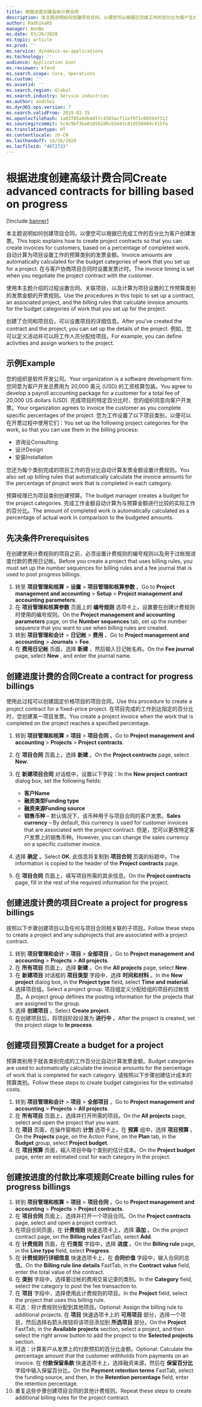 ```yaml
---
title: 根据进度创建高级计费合同
description: 本主题说明如何创建项目合同，以便您可以根据已完成工作的百分比为客户生成发票。
author: RadhikaRS
manager: AnnBe
ms.date: 03/26/2020
ms.topic: article
ms.prod: ''
ms.service: dynamics-ax-applications
ms.technology: ''
audience: Application User
ms.reviewer: kfend
ms.search.scope: Core, Operations
ms.custom: ''
ms.assetid: ''
ms.search.region: Global
ms.search.industry: Service industries
ms.author: andchoi
ms.dyn365.ops.version: 7
ms.search.validFrom: 2019-01-15
ms.openlocfilehash: 1a83785a9db4dffc4585acf11ef971c08594f312
ms.sourcegitcommit: 5c4c9bf3ba018562d6cb3443c01d550489c415fa
ms.translationtype: HT
ms.contentlocale: zh-CN
ms.lasthandoff: 10/16/2020
ms.locfileid: "4072733"
---
```

# <a name="create-advanced-contracts-for-billing-based-on-progress"></a><span data-ttu-id="e0f19-103">根据进度创建高级计费合同</span><span class="sxs-lookup"><span data-stu-id="e0f19-103">Create advanced contracts for billing based on progress</span></span>
[!include [banner](../includes/banner.md)]

<span data-ttu-id="e0f19-104">本主题说明如何创建项目合同，以便您可以根据已完成工作的百分比为客户创建发票。</span><span class="sxs-lookup"><span data-stu-id="e0f19-104">This topic explains how to create project contracts so that you can create invoices for customers, based on a percentage of completed work.</span></span> <span data-ttu-id="e0f19-105">自动计算为项目设置工作的预算类别的发票金额。</span><span class="sxs-lookup"><span data-stu-id="e0f19-105">Invoice amounts are automatically calculated for the budget categories of work that you set up for a project.</span></span> <span data-ttu-id="e0f19-106">在与客户协商项目合同时设置发票计时。</span><span class="sxs-lookup"><span data-stu-id="e0f19-106">The invoice timing is set when you negotiate the project contract with the customer.</span></span>

<span data-ttu-id="e0f19-107">使用本主题介绍的过程设置合同、关联项目，以及计算为项目设置的工作预算类别的发票金额的开票规则。</span><span class="sxs-lookup"><span data-stu-id="e0f19-107">Use the procedures in this topic to set up a contract, an associated project, and the billing rules that calculate invoice amounts for the budget categories of work that you set up for the project.</span></span>

<span data-ttu-id="e0f19-108">创建了合同和项目后，可以设置项目的详细信息。</span><span class="sxs-lookup"><span data-stu-id="e0f19-108">After you've created the contract and the project, you can set up the details of the project.</span></span> <span data-ttu-id="e0f19-109">例如，您可以定义活动并可以将工作人员分配给项目。</span><span class="sxs-lookup"><span data-stu-id="e0f19-109">For example, you can define activities and assign workers to the project.</span></span>

## <a name="example"></a><span data-ttu-id="e0f19-110">示例</span><span class="sxs-lookup"><span data-stu-id="e0f19-110">Example</span></span>

<span data-ttu-id="e0f19-111">您的组织是软件开发公司。</span><span class="sxs-lookup"><span data-stu-id="e0f19-111">Your organization is a software development firm.</span></span> <span data-ttu-id="e0f19-112">您同意为客户开发总费用为 20,000 美元 (USD) 的工资核算包装。</span><span class="sxs-lookup"><span data-stu-id="e0f19-112">You agree to develop a payroll accounting package for a customer for a total fee of 20,000 US dollars (USD).</span></span> <span data-ttu-id="e0f19-113">完成项目的特定百分比时，您的组织同意向客户开发票。</span><span class="sxs-lookup"><span data-stu-id="e0f19-113">Your organization agrees to invoice the customer as you complete specific percentages of the project.</span></span> <span data-ttu-id="e0f19-114">您为工作设置了以下项目类别，以便可以在开票过程中使用它们：</span><span class="sxs-lookup"><span data-stu-id="e0f19-114">You set up the following project categories for the work, so that you can use them in the billing process:</span></span>

- <span data-ttu-id="e0f19-115">咨询业</span><span class="sxs-lookup"><span data-stu-id="e0f19-115">Consulting</span></span>
- <span data-ttu-id="e0f19-116">设计​​</span><span class="sxs-lookup"><span data-stu-id="e0f19-116">Design</span></span>
- <span data-ttu-id="e0f19-117">安装</span><span class="sxs-lookup"><span data-stu-id="e0f19-117">Installation</span></span>

<span data-ttu-id="e0f19-118">您还为每个类别完成的项目工作的百分比自动计算发票金额设置计费规则。</span><span class="sxs-lookup"><span data-stu-id="e0f19-118">You also set up billing rules that automatically calculate the invoice amounts for the percentage of project work that is completed in each category.</span></span>

<span data-ttu-id="e0f19-119">预算经理已为项目类别创建预算。</span><span class="sxs-lookup"><span data-stu-id="e0f19-119">The budget manager creates a budget for the project categories.</span></span> <span data-ttu-id="e0f19-120">完成工作金额自动计算为与预算金额进行比较的实际工作的百分比。</span><span class="sxs-lookup"><span data-stu-id="e0f19-120">The amount of completed work is automatically calculated as a percentage of actual work in comparison to the budgeted amounts.</span></span>

## <a name="prerequisites"></a><span data-ttu-id="e0f19-121">先决条件</span><span class="sxs-lookup"><span data-stu-id="e0f19-121">Prerequisites</span></span>

<span data-ttu-id="e0f19-122">在创建使用计费规则的项目之前，必须设置计费规则的编号规则以及用于过帐按进度付款的费用日记帐。</span><span class="sxs-lookup"><span data-stu-id="e0f19-122">Before you create a project that uses billing rules, you must set up the number sequences for billing rules and a fee journal that is used to post progress billings.</span></span>

1. <span data-ttu-id="e0f19-123">转至 **项目管理和核算** \> **设置** \> **项目管理和核算参数** 。</span><span class="sxs-lookup"><span data-stu-id="e0f19-123">Go to **Project management and accounting** \> **Setup** \> **Project management and accounting parameters**.</span></span>
2. <span data-ttu-id="e0f19-124">在 **项目管理和核算参数** 页面上的 **编号规则** 选项卡上，设置要在创建计费规则时使用的编号规则。</span><span class="sxs-lookup"><span data-stu-id="e0f19-124">On the **Project management and accounting parameters** page, on the **Number sequences** tab, set up the number sequence that you want to use when billing rules are created.</span></span>
3. <span data-ttu-id="e0f19-125">转到 **项目管理和会计** \> **日记帐** \> **费用** 。</span><span class="sxs-lookup"><span data-stu-id="e0f19-125">Go to **Project management and accounting** \> **Journals** \> **Fee**.</span></span>
4. <span data-ttu-id="e0f19-126">在 **费用日记帐** 页面，选择 **新建** ，然后输入日记帐名称。</span><span class="sxs-lookup"><span data-stu-id="e0f19-126">On the **Fee journal** page, select **New** , and enter the journal name.</span></span>

## <a name="create-a-contract-for-progress-billings"></a><span data-ttu-id="e0f19-127">创建进度计费的合同</span><span class="sxs-lookup"><span data-stu-id="e0f19-127">Create a contract for progress billings</span></span>

<span data-ttu-id="e0f19-128">使用此过程可以创建固定价格项目的项目合同。</span><span class="sxs-lookup"><span data-stu-id="e0f19-128">Use this procedure to create a project contract for a fixed-price project.</span></span> <span data-ttu-id="e0f19-129">在项目完成的工作到达指定的百分比时，您创建某一项目发票。</span><span class="sxs-lookup"><span data-stu-id="e0f19-129">You create a project invoice when the work that is completed on the project reaches a specified percentage.</span></span>

1. <span data-ttu-id="e0f19-130">转到 **项目管理和核算** \> **项目** \> **项目合同** 。</span><span class="sxs-lookup"><span data-stu-id="e0f19-130">Go to **Project management and accounting** \> **Projects** \> **Project contracts**.</span></span>
2. <span data-ttu-id="e0f19-131">在 **项目合同** 页面上，选择 **新建** 。</span><span class="sxs-lookup"><span data-stu-id="e0f19-131">On the **Project contracts** page, select **New**.</span></span>
3. <span data-ttu-id="e0f19-132">在 **新建项目合同** 对话框中，设置以下字段：</span><span class="sxs-lookup"><span data-stu-id="e0f19-132">In the **New project contract** dialog box, set the following fields:</span></span>

    - <span data-ttu-id="e0f19-133">**客户**</span><span class="sxs-lookup"><span data-stu-id="e0f19-133">**Name**</span></span>
    - <span data-ttu-id="e0f19-134">**融资类型**</span><span class="sxs-lookup"><span data-stu-id="e0f19-134">**Funding type**</span></span>
    - <span data-ttu-id="e0f19-135">**融资来源**</span><span class="sxs-lookup"><span data-stu-id="e0f19-135">**Funding source**</span></span>
    - <span data-ttu-id="e0f19-136">**销售币种** – 默认情况下，该币种用于与项目合同的客户发票。</span><span class="sxs-lookup"><span data-stu-id="e0f19-136">**Sales currency** – By default, this currency is used for customer invoices that are associated with the project contract.</span></span> <span data-ttu-id="e0f19-137">但是，您可以更改特定客户发票上的销售币种。</span><span class="sxs-lookup"><span data-stu-id="e0f19-137">However, you can change the sales currency on a specific customer invoice.</span></span>

4. <span data-ttu-id="e0f19-138">选择 **确定** 。</span><span class="sxs-lookup"><span data-stu-id="e0f19-138">Select **OK**.</span></span> <span data-ttu-id="e0f19-139">此信息将复制到 **项目合同** 页面的标题中。</span><span class="sxs-lookup"><span data-stu-id="e0f19-139">The information is copied to the header of the **Project contracts** page.</span></span>
5. <span data-ttu-id="e0f19-140">在 **项目合同** 页面上，填写项目所需的其余信息。</span><span class="sxs-lookup"><span data-stu-id="e0f19-140">On the **Project contracts** page, fill in the rest of the required information for the project.</span></span>

## <a name="create-a-project-for-progress-billings"></a><span data-ttu-id="e0f19-141">创建进度计费的项目</span><span class="sxs-lookup"><span data-stu-id="e0f19-141">Create a project for progress billings</span></span>

<span data-ttu-id="e0f19-142">按照以下步骤创建项目以及任何与项目合同相关联的子项目。</span><span class="sxs-lookup"><span data-stu-id="e0f19-142">Follow these steps to create a project and any subprojects that are associated with a project contract.</span></span>

1. <span data-ttu-id="e0f19-143">转到 **项目管理和会计** \> **项目** \> **全部项目** 。</span><span class="sxs-lookup"><span data-stu-id="e0f19-143">Go to **Project management and accounting** \> **Projects** \> **All projects**.</span></span>
2. <span data-ttu-id="e0f19-144">在 **所有项目** 页面上，选择 **新建** 。</span><span class="sxs-lookup"><span data-stu-id="e0f19-144">On the **All projects** page, select **New**.</span></span>
3. <span data-ttu-id="e0f19-145">在 **新建项目** 对话框的 **项目类型** 字段中，选择 **时间和材料** 。</span><span class="sxs-lookup"><span data-stu-id="e0f19-145">In the **New project** dialog box, in the **Project type** field, select **Time and material**.</span></span>
4. <span data-ttu-id="e0f19-146">选择项目组。</span><span class="sxs-lookup"><span data-stu-id="e0f19-146">Select a project group.</span></span> <span data-ttu-id="e0f19-147">项目组定义分配给组的项目的过帐信息。</span><span class="sxs-lookup"><span data-stu-id="e0f19-147">A project group defines the posting information for the projects that are assigned to the group.</span></span>
5. <span data-ttu-id="e0f19-148">选择 **创建项目** 。</span><span class="sxs-lookup"><span data-stu-id="e0f19-148">Select **Create project**.</span></span>
6. <span data-ttu-id="e0f19-149">在创建项目后，将项目阶段设置为 **进行中** 。</span><span class="sxs-lookup"><span data-stu-id="e0f19-149">After the project is created, set the project stage to **In process**.</span></span>

## <a name="create-a-budget-for-a-project"></a><span data-ttu-id="e0f19-150">创建项目预算</span><span class="sxs-lookup"><span data-stu-id="e0f19-150">Create a budget for a project</span></span>

<span data-ttu-id="e0f19-151">预算类别用于就各类别完成的工作百分比自动计算发票金额。</span><span class="sxs-lookup"><span data-stu-id="e0f19-151">Budget categories are used to automatically calculate the invoice amounts for the percentage of work that is completed for each category.</span></span> <span data-ttu-id="e0f19-152">请按照以下步骤创建估计成本的预算类别。</span><span class="sxs-lookup"><span data-stu-id="e0f19-152">Follow these steps to create budget categories for the estimated costs.</span></span>

1. <span data-ttu-id="e0f19-153">转到 **项目管理和会计** \> **项目** \> **全部项目** 。</span><span class="sxs-lookup"><span data-stu-id="e0f19-153">Go to **Project management and accounting** \> **Projects** \> **All projects**.</span></span>
2. <span data-ttu-id="e0f19-154">在 **所有项目** 页面上，选择并打开所需的项目。</span><span class="sxs-lookup"><span data-stu-id="e0f19-154">On the **All projects** page, select and open the project that you want.</span></span>
3. <span data-ttu-id="e0f19-155">在 **项目** 页面，在操作窗格的 **计划** 选项卡上，在 **预算** 组中，选择 **项目预算** 。</span><span class="sxs-lookup"><span data-stu-id="e0f19-155">On the **Projects** page, on the Action Pane, on the **Plan** tab, in the **Budget** group, select **Project budget**.</span></span>
4. <span data-ttu-id="e0f19-156">在 **项目预算** 页面，输入项目中每个类别的估计成本。</span><span class="sxs-lookup"><span data-stu-id="e0f19-156">On the **Project budget** page, enter an estimated cost for each category in the project.</span></span>

## <a name="create-billing-rules-for-progress-billings"></a><span data-ttu-id="e0f19-157">创建按进度的付款比率项规则</span><span class="sxs-lookup"><span data-stu-id="e0f19-157">Create billing rules for progress billings</span></span>

1. <span data-ttu-id="e0f19-158">转到 **项目管理和核算** \> **项目** \> **项目合同** 。</span><span class="sxs-lookup"><span data-stu-id="e0f19-158">Go to **Project management and accounting** \> **Projects** \> **Project contracts**.</span></span>
2. <span data-ttu-id="e0f19-159">在 **项目合同** 页面上，选择并打开一个项目合同。</span><span class="sxs-lookup"><span data-stu-id="e0f19-159">On the **Project contracts** page, select and open a project contract.</span></span>
3. <span data-ttu-id="e0f19-160">在项目合同页面，在 **计费规则** 快速选项卡上，选择 **添加** 。</span><span class="sxs-lookup"><span data-stu-id="e0f19-160">On the project contract page, on the **Billing rules** FastTab, select **Add**.</span></span>
4. <span data-ttu-id="e0f19-161">在 **计费规则** 页面，在 **行类型** 字段中，选择 **进度** 。</span><span class="sxs-lookup"><span data-stu-id="e0f19-161">On the **Billing rule** page, in the **Line type** field, select **Progress**.</span></span>
5. <span data-ttu-id="e0f19-162">在 **计费规则行详细信息** 快速选项卡上，在 **合同价值** 字段中，输入合同的总值。</span><span class="sxs-lookup"><span data-stu-id="e0f19-162">On the **Billing rule line details** FastTab, in the **Contract value** field, enter the total value of the contract.</span></span>
6. <span data-ttu-id="e0f19-163">在 **类别** 字段中，选择要过帐的费用交易记录的类别。</span><span class="sxs-lookup"><span data-stu-id="e0f19-163">In the **Category** field, select the category to post the fee transaction to.</span></span>
7. <span data-ttu-id="e0f19-164">在 **项目** 字段中，选择使用此计费规则的项目。</span><span class="sxs-lookup"><span data-stu-id="e0f19-164">In the **Project** field, select the project that uses this billing rule.</span></span>
8. <span data-ttu-id="e0f19-165">可选：将计费规则分配到其他项目。</span><span class="sxs-lookup"><span data-stu-id="e0f19-165">Optional: Assign the billing rule to additional projects.</span></span> <span data-ttu-id="e0f19-166">在 **项目** 快速选项卡上的 **可用项目** 部分，选择一个项目，然后选择右箭头按钮将该项目添加到 **所选项目** 部分。</span><span class="sxs-lookup"><span data-stu-id="e0f19-166">On the **Project** FastTab, in the **Available projects** section, select a project, and then select the right arrow button to add the project to the **Selected projects** section.</span></span>
9. <span data-ttu-id="e0f19-167">可选：计算客户从发票上的付款预扣的百分比金额。</span><span class="sxs-lookup"><span data-stu-id="e0f19-167">Optional: Calculate the percentage amount that the customer withholds from payments on an invoice.</span></span> <span data-ttu-id="e0f19-168">在 **付款保留条款** 快速选项卡上，选择融资来源，然后在 **保留百分比** 字段中输入保留百分比。</span><span class="sxs-lookup"><span data-stu-id="e0f19-168">On the **Payment retention terms** FastTab, select the funding source, and then, in the **Retention percentage** field, enter the retention percentage.</span></span>
10. <span data-ttu-id="e0f19-169">重复这些步骤创建项目合同的其他计费规则。</span><span class="sxs-lookup"><span data-stu-id="e0f19-169">Repeat these steps to create additional billing rules for the project contract.</span></span>
